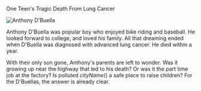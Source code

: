 One Teen's Tragic Death From Lung Cancer

![Anthony D'Buella](newspaper/images/boy01.png)

Anthony D'Buella was popular boy who enjoyed bike riding and baseball. He looked forward to college, and loved his family. All that dreaming ended when D'Buella was diagnosed with advanced lung cancer. He died within a year.

With their only son gone, Anthony's parents are left to wonder. Was it growing up near the highway that led to his death? Or was it the part time job at the factory? Is polluted $cityName()$ a safe place to raise children? For the D'Buellas, the answer is already clear.

